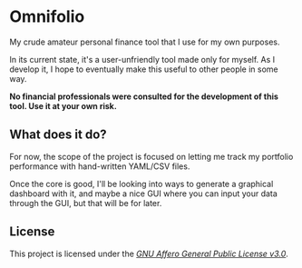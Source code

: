 # Omnifolio

My crude amateur personal finance tool that I use for my own purposes.

In its current state, it's a user-unfriendly tool made only for myself. As I develop it, I hope to eventually make this useful to other people in some way.

**No financial professionals were consulted for the development of this tool. Use it at your own risk.**

## What does it do?

For now, the scope of the project is focused on letting me track my portfolio performance with hand-written YAML/CSV files.

Once the core is good, I'll be looking into ways to generate a graphical dashboard with it, and maybe a nice GUI where you can input your data through the GUI, but that will be for later.

## License

This project is licensed under the [*GNU Affero General Public License v3.0*](https://www.gnu.org/licenses/agpl-3.0.en.html).


